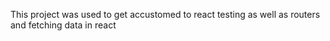 This project was used to get accustomed to react testing as well as routers and fetching data in react
